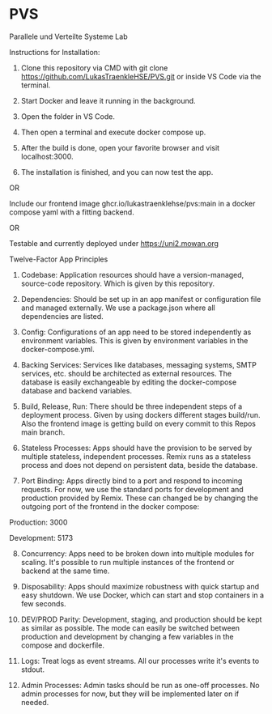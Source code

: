 # PVS
Parallele und Verteilte Systeme Lab


Instructions for Installation:
1. Clone this repository via CMD with
git clone https://github.com/LukasTraenkleHSE/PVS.git
or inside VS Code via the terminal.

2. Start Docker and leave it running in the background.

3. Open the folder in VS Code.

4. Then open a terminal and execute
docker compose up.

5. After the build is done, open your favorite browser and visit
localhost:3000.

6. The installation is finished, and you can now test the app.

OR

Include our frontend image ghcr.io/lukastraenklehse/pvs:main in a docker compose yaml with a fitting backend.

OR 

Testable and currently deployed under
https://uni2.mowan.org



Twelve-Factor App Principles
1. Codebase:
Application resources should have a version-managed, source-code repository.
Which is given by this repository.

2. Dependencies:
Should be set up in an app manifest or configuration file and managed externally.
We use a package.json where all dependencies are listed.

3. Config:
Configurations of an app need to be stored independently as environment variables.
This is given by environment variables in the docker-compose.yml.

5. Backing Services:
Services like databases, messaging systems, SMTP services, etc. should be architected as external resources.
The database is easily exchangeable by editing the docker-compose database and backend variables.

6. Build, Release, Run:
There should be three independent steps of a deployment process.
Given by using dockers different stages build/run.
Also the frontend image is getting build on every commit to this Repos main branch.

8. Stateless Processes:
Apps should have the provision to be served by multiple stateless, independent processes.
Remix runs as a stateless process and does not depend on persistent data, beside the database.

9. Port Binding:
Apps directly bind to a port and respond to incoming requests.
For now, we use the standard ports for development and production provided by Remix.
These can changed be by changing the outgoing port of the frontend in the docker compose:

Production: 3000

Development: 5173

8. Concurrency:
Apps need to be broken down into multiple modules for scaling.
It's possible to run multiple instances of the frontend or backend at the same time.

9. Disposability:
Apps should maximize robustness with quick startup and easy shutdown.
We use Docker, which can start and stop containers in a few seconds.

10. DEV/PROD Parity:
Development, staging, and production should be kept as similar as possible.
The mode can easily be switched between production and development by changing a few variables in the compose and dockerfile.

11. Logs:
Treat logs as event streams.
All our processes write it's events to stdout.

12. Admin Processes:
Admin tasks should be run as one-off processes.
No admin processes for now, but they will be implemented later on if needed.
